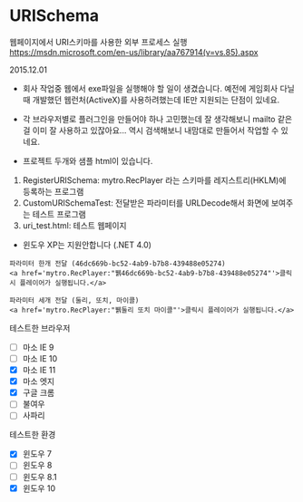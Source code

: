 # URISchema
웹페이지에서 URI스키마를 사용한 외부 프로세스 실행
https://msdn.microsoft.com/en-us/library/aa767914(v=vs.85).aspx

2015.12.01
- 회사 작업중 웹에서 exe파일을 실행해야 할 일이 생겼습니다.
예전에 게임회사 다닐때 개발했던 웹런처(ActiveX)를 사용하려했는데 IE만 지원되는 단점이 있네요.
- 각 브라우저별로 플러그인을 만들어야 하나 고민했는데 잘 생각해보니 mailto 같은걸 이미 잘 사용하고 있잖아요...
역시 검색해보니 내맘대로 만들어서 작업할 수 있네요.

- 프로젝트 두개와 샘플 html이 있습니다.
 1. RegisterURISchema: mytro.RecPlayer 라는 스키마를 레지스트리(HKLM)에 등록하는 프로그램
 2. CustomURISchemaTest: 전달받은 파라미터를 URLDecode해서 화면에 보여주는 테스트 프로그램
 3. uri_test.html: 테스트 웹페이지

- 윈도우 XP는 지원안합니다 (.NET 4.0)


```
파라미터 한개 전달 (46dc669b-bc52-4ab9-b7b8-439488e05274)
<a href='mytro.RecPlayer:"뷁46dc669b-bc52-4ab9-b7b8-439488e05274"'>클릭시 플레이어가 실행됩니다.</a>

파라미터 세개 전달 (둘리, 또치, 마이콜)
<a href='mytro.RecPlayer:"뷁둘리 또치 마이콜"'>클릭시 플레이어가 실행됩니다.</a>
```

테스트한 브라우저
- [ ] 마소 IE 9
- [ ] 마소 IE 10
- [x] 마소 IE 11
- [x] 마소 엣지
- [x] 구글 크롬
- [ ] 불여우
- [ ] 사파리

테스트한 환경
- [x] 윈도우 7
- [ ] 윈도우 8
- [ ] 윈도우 8.1
- [x] 윈도우 10
